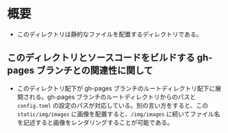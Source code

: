 # 概要

- このディレクトリは静的なファイルを配置するディレクトリである。

## このディレクトリとソースコードをビルドする gh-pages ブランチとの関連性に関して

- このディレクトリ配下が gh-pages ブランチのルートディレクトリ配下に展開される。gh-pages ブランチのルートディレクトリからのパスと `config.toml` の設定のパスが対応している。別の言い方をすると、この `static/img/images` に画像を配置すると、`/img/images` に続いてファイル名を記述すると画像をレンダリングすることが可能である。
